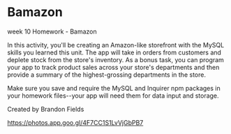 # Bamazon
week 10 Homework - Bamazon


In this activity, you'll be creating an Amazon-like storefront with the MySQL skills you learned this unit. The app will take in orders from customers and deplete stock from the store's inventory. As a bonus task, you can program your app to track product sales across your store's departments and then provide a summary of the highest-grossing departments in the store.

Make sure you save and require the MySQL and Inquirer npm packages in your homework files--your app will need them for data input and storage.

Created by Brandon Fields


https://photos.app.goo.gl/4F7CC1S1LvVjGbPB7
